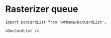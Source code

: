 # Rasterizer queue

```mdx-code-block
import DocCardList from '@theme/DocCardList';

<DocCardList />
```
